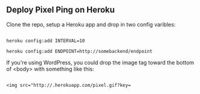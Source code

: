 ## Deploy Pixel Ping on Heroku

Clone the repo, setup a Heroku app and drop in two config varibles:

<code>
heroku config:add INTERVAL=10
</code>

<code>
heroku config:add ENDPOINT=http://somebackend/endpoint
</code>

If you're using WordPress, you could drop the image tag toward the bottom of &lt;body> with something like this:

<code>
&lt;img src="http://<your-app-name>.herokuapp.com/pixel.gif?key=<?php the_permalink()"></img>
</code>